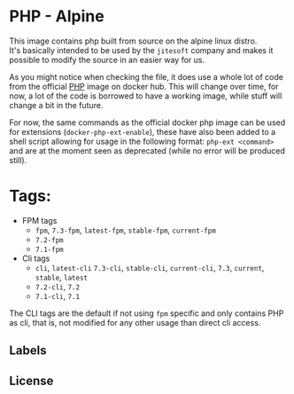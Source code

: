 # PHP - Alpine

This image contains php built from source on the alpine linux distro.  
It's basically intended to be used by the `jitesoft` company and makes it possible to modify the source in an easier way for us.  

As you might notice when checking the file, it does use a whole lot of code from the official [PHP](https://github.com/docker-library/php/) image
on docker hub. This will change over time, for now, a lot of the code is borrowed to have a working image, while stuff will change a bit in the
future.

For now, the same commands as the official docker php image can be used for extensions (`docker-php-ext-enable`), these have also been added to
a shell script allowing for usage in the following format: `php-ext <command>` and are at the moment seen as deprecated (while no error will be produced still).

# Tags:

* FPM tags
  * `fpm`, `7.3-fpm`, `latest-fpm`, `stable-fpm`, `current-fpm`
  * `7.2-fpm`
  * `7.1-fpm`
* Cli tags
  * `cli`, `latest-cli` `7.3-cli`, `stable-cli`, `current-cli`, `7.3`, `current`, `stable`, `latest`
  * `7.2-cli`, `7.2`
  * `7.1-cli`, `7.1`

The CLI tags are the default if not using `fpm` specific and only contains PHP as cli, that is, not modified for any other usage than direct cli access.  

## Labels

## License
